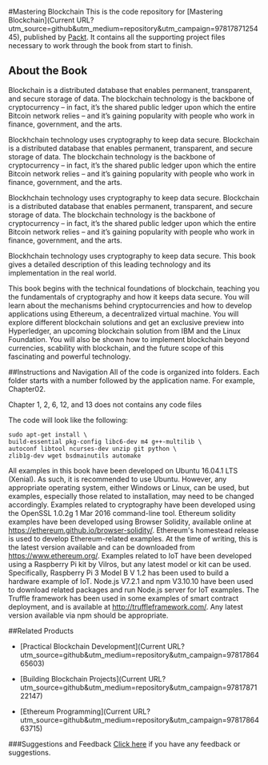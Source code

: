 #Mastering Blockchain
This is the code repository for [Mastering Blockchain](Current URL?utm_source=github&utm_medium=repository&utm_campaign=9781787125445), published by [Packt](https://www.packtpub.com/?utm_source=github). It contains all the supporting project files necessary to work through the book from start to finish.
## About the Book
Blockchain is a distributed database that enables permanent, transparent, and secure storage of data. The blockchain technology is the backbone of cryptocurrency – in fact, it’s the shared public ledger upon which the entire Bitcoin network relies – and it’s gaining popularity with people who work in finance, government, and the arts.

Blockhchain technology uses cryptography to keep data secure. Blockchain is a distributed database that enables permanent, transparent, and secure storage of data. The blockchain technology is the backbone of cryptocurrency – in fact, it’s the shared public ledger upon which the entire Bitcoin network relies – and it’s gaining popularity with people who work in finance, government, and the arts.

Blockhchain technology uses cryptography to keep data secure. Blockchain is a distributed database that enables permanent, transparent, and secure storage of data. The blockchain technology is the backbone of cryptocurrency – in fact, it’s the shared public ledger upon which the entire Bitcoin network relies – and it’s gaining popularity with people who work in finance, government, and the arts.

Blockhchain technology uses cryptography to keep data secure. This book gives a detailed description of this leading technology and its implementation in the real world.

This book begins with the technical foundations of blockchain, teaching you the fundamentals of cryptography and how it keeps data secure. You will learn about the mechanisms behind cryptocurrencies and how to develop applications using Ethereum, a decentralized virtual machine. You will explore different blockchain solutions and get an exclusive preview into Hyperledger, an upcoming blockchain solution from IBM and the Linux Foundation. You will also be shown how to implement blockchain beyond currencies, scability with blockchain, and the future scope of this fascinating and powerful technology.


##Instructions and Navigation
All of the code is organized into folders. Each folder starts with a number followed by the application name. For example, Chapter02.

Chapter 1, 2, 6, 12, and 13 does not contains any code files

The code will look like the following:
```
sudo apt-get install \
build-essential pkg-config libc6-dev m4 g++-multilib \
autoconf libtool ncurses-dev unzip git python \
zlib1g-dev wget bsdmainutils automake
```

All examples in this book have been developed on Ubuntu 16.04.1 LTS (Xenial). As such, it is recommended to use Ubuntu. However, any appropriate operating system, either Windows or Linux, can be used, but examples, especially those related to installation, may
need to be changed accordingly. Examples related to cryptography have been developed using the OpenSSL 1.0.2g 1 Mar
2016 command-line tool. Ethereum solidity examples have been developed using Browser Solidity, available online
at https://ethereum.github.io/browser-solidity/.
Ethereum's homestead release is used to develop Ethereum-related examples. At the time of writing, this is the latest version available and can be downloaded from https://www.ethereum.org/.
Examples related to IoT have been developed using a Raspberry Pi kit by Vilros, but any latest model or kit can be used. Specifically, Raspberry Pi 3 Model B V 1.2 has been used to build a hardware example of IoT. Node.js V7.2.1 and npm V3.10.10 have been used to download related packages and run Node.js server for IoT examples.
The Truffle framework has been used in some examples of smart contract deployment, and is available at http://truffleframework.com/. Any latest version available via npm should be appropriate.

##Related Products
* [Practical Blockchain Development](Current URL?utm_source=github&utm_medium=repository&utm_campaign=9781786465603)

* [Building Blockchain Projects](Current URL?utm_source=github&utm_medium=repository&utm_campaign=9781787122147)

* [Ethereum Programming](Current URL?utm_source=github&utm_medium=repository&utm_campaign=9781786463715)

###Suggestions and Feedback
[Click here](https://docs.google.com/forms/d/e/1FAIpQLSe5qwunkGf6PUvzPirPDtuy1Du5Rlzew23UBp2S-P3wB-GcwQ/viewform) if you have any feedback or suggestions.
